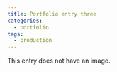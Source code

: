 ```yaml
---
title: Portfolio entry three
categories:
  - portfolio
tags:
  - production
---
```


This entry does not have an image.
